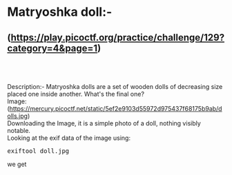 # Matryoshka doll:-<br>
## (https://play.picoctf.org/practice/challenge/129?category=4&page=1)
<br><br><br>
Description:- Matryoshka dolls are a set of wooden dolls of decreasing size placed one inside another. What's the final one? <br> Image: (https://mercury.picoctf.net/static/5ef2e9103d55972d975437f68175b9ab/dolls.jpg)<br>
Downloading the Image, it is a simple photo of a doll, nothing visibly notable.<br>
Looking at the exif data of the image using:<br>
<pre>
exiftool doll.jpg
</pre>
we get 

